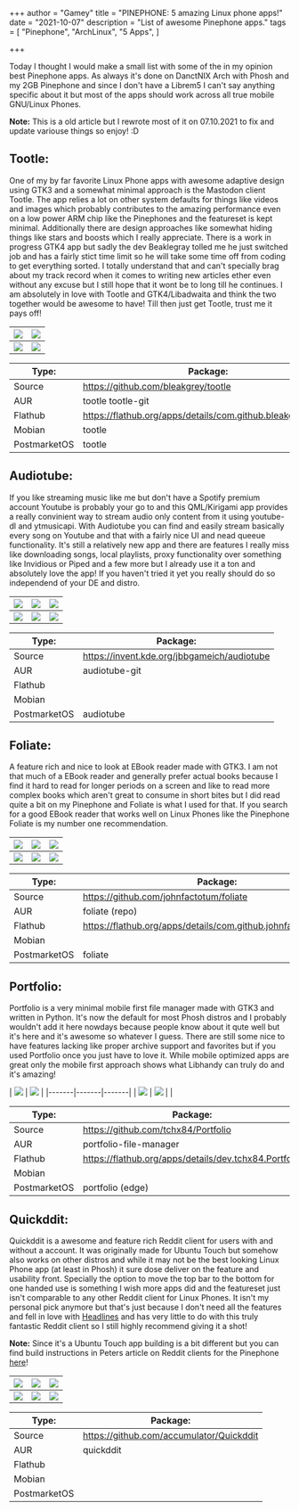 +++
author = "Gamey"
title = "PINEPHONE: 5 amazing Linux phone apps!"
date = "2021-10-07"
description = "List of awesome Pinephone apps."
tags = [
    "Pinephone", "ArchLinux", "5 Apps",
]

+++

Today I thought I would make a small list with some of the in my opinion best Pinephone apps. As always it's done on DanctNIX Arch with Phosh and my 2GB Pinephone and since I don't have a Librem5 I can't say anything specific about it but most of the apps should work across all true mobile GNU/Linux Phones.

**Note:** This is a old article but I rewrote most of it on 07.10.2021 to fix and update variouse things so enjoy! :D

## Tootle: 
One of my by far favorite Linux Phone apps with awesome adaptive design using GTK3 and a somewhat minimal approach is the Mastodon client Tootle. The app relies a lot on other system defaults for things like videos and images which probably contributes to the amazing performance even on a low power ARM chip like the Pinephones and the featureset is kept minimal. Additionally there are design approaches like somewhat hiding things like stars and boosts which I really appreciate. There is a work in progress GTK4 app but sadly the dev Beaklegray tolled me he just switched job and has a fairly stict time limit so he will take some time off from coding to get everything sorted. I totally understand that and can't specially brag about my track record when it comes to writing new articles ether even without any excuse but I still hope that it wont be to long till he continues. I am absolutely in love with Tootle and GTK4/Libadwaita and think the two together would be awesome to have! Till then just get Tootle, trust me it pays off!

| ![](/../screenshots/Tootle/20210804_15h09m35s_grim.png) | ![](/../screenshots/Tootle/20210722_15h41m10s_grim.png) |
|-------|-------|
| ![](/../screenshots/Tootle/20210804_15h10m16s_grim.png) | ![](/../screenshots/Tootle/20210804_15h10m32s_grim.png) |

| Type: | Package: |
|-------|-------|
| Source | https://github.com/bleakgrey/tootle |
| AUR | tootle tootle-git |
| Flathub | https://flathub.org/apps/details/com.github.bleakgrey.tootle |
| Mobian | tootle |
| PostmarketOS | tootle |

## Audiotube:
If you like streaming music like me but don't have a Spotify premium account Youtube is probably your go to and this QML/Kirigami app provides a really convinient way to stream audio only content from it using youtube-dl and ytmusicapi. With Audiotube you can find and easily stream basically every song on Youtube and that with a fairly nice UI and nead queeue functionality. It's still a relatively new app and there are features I really miss like downloading songs, local playlists, proxy functionality over something like Invidious or Piped and a few more but I already use it a ton and absolutely love the app! If you haven't tried it yet you really should do so independend of your DE and distro.

| ![](/../screenshots/Audiotube/20210324_23h03m03s_grim.png) | ![](/../screenshots/Audiotube/20210324_23h03m55s_grim.png) | ![](/../screenshots/Audiotube/20210324_23h04m48s_grim.png) |
|-------|-------|-------|
| ![](/../screenshots/Audiotube/20210324_23h05m12s_grim.png) | ![](/../screenshots/Audiotube/20210324_23h05m32s_grim.png) | ![](/../screenshots/Audiotube/20210324_23h06m23s_grim.png) |

| Type: | Package: |
|-------|-------|
| Source | https://invent.kde.org/jbbgameich/audiotube |
| AUR | audiotube-git |
| Flathub |  |
| Mobian |  |
| PostmarketOS | audiotube |

## Foliate:
A feature rich and nice to look at EBook reader made with GTK3. I am not that much of a EBook reader and generally prefer actual books because I find it hard to read for longer periods on a screen and like to read more complex books which aren't great to consume in short bites but I did read quite a bit on my Pinephone and Foliate is what I used for that. If you search for a good EBook reader that works well on Linux Phones like the Pinephone Foliate is my number one recommendation.

| ![](/../screenshots/Foliate/20210404_19h48m01s_grim.png) | ![](/../screenshots/Foliate/20210404_20h02m01s_grim.png) | ![](/../screenshots/Foliate/20210404_20h02m31s_grim.png) |
|-------|-------|-------|
| ![](/../screenshots/Foliate/20210404_20h03m19s_grim.png) | ![](/../screenshots/Foliate/20210404_20h03m57s_grim.png) | ![](/../screenshots/Foliate/20210404_20h04m52s_grim.png) |

| Type: | Package: |
|-------|-------|
| Source | https://github.com/johnfactotum/foliate |
| AUR | foliate (repo) |
| Flathub |  https://flathub.org/apps/details/com.github.johnfactotum.Foliate |
| Mobian |  |
| PostmarketOS | foliate |

## Portfolio:
Portfolio is a very minimal mobile first file manager made with GTK3 and written in Python. It's now the default for most Phosh distros and I probably wouldn't add it here nowdays because people know about it qute well but it's here and it's awesome so whatever I guess. There are still some nice to have features lacking like proper archive support and favorites but if you used Portfolio once you just have to love it. While mobile optimized apps are great only the mobile first approach shows what Libhandy can truly do and it's amazing!

| ![](/../screenshots/Portfolio/20210724_08h48m36s_grim.png) | ![](/../screenshots/Portfolio/20210724_08h49m01s_grim.png) |
|-------|-------|-------|
| ![](/../screenshots/Portfolio/20210724_08h49m19s_grim.png) | ![](/../screenshots/Portfolio/20210724_08h49m34s_grim.png) |  |

| Type: | Package: |
|-------|-------|
| Source | https://github.com/tchx84/Portfolio |
| AUR | portfolio-file-manager |
| Flathub | https://flathub.org/apps/details/dev.tchx84.Portfolio |
| Mobian |  |
| PostmarketOS | portfolio (edge) |

## Quickddit:
Quickddit is a awesome and feature rich Reddit client for users with and without a account. It was originally made for Ubuntu Touch but somehow also works on other distros and while it may not be the best looking Linux Phone app (at least in Phosh) it sure dose deliver on the feature and usability front. Specially the option to move the top bar to the bottom for one handed use is something I wish more apps did and the featureset just isn't comparable to any other Reddit client for Linux Phones. It isn't my personal pick anymore but that's just because I don't need all the features and fell in love with [Headlines](https://gitlab.com/caveman250/Headlines) and has very little to do with this truly fantastic Reddit client so I still highly recommend giving it a shot!

**Note:** Since it's a Ubuntu Touch app building is a bit different but you can find build instructions in Peters article on Reddit clients for the Pinephone [here](https://linmob.net/reddit-clients-for-mobile-linux/)! 

| ![](/../screenshots/Quickddit/20210929_21h58m12s_grim.png) | ![](/../screenshots/Quickddit/20210929_21h58m50s_grim.png) | ![](/../screenshots/Quickddit/20210929_21h59m39s_grim.png) |
|-------|-------|-------|
| ![](/../screenshots/Quickddit/20210929_22h00m29s_grim.png) | ![](/../screenshots/Quickddit/20210929_22h01m10s_grim.png) | ![](/../screenshots/Quickddit/20210929_22h03m37s_grim.png) |

| Type: | Package: |
|-------|-------|
| Source | 	https://github.com/accumulator/Quickddit |
| AUR | quickddit |
| Flathub |  |
| Mobian |  |
| PostmarketOS |  |
